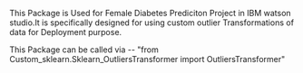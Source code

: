 This Package is Used for Female Diabetes Prediciton Project in IBM watson studio.It is specifically designed for using custom 
outlier Transformations of data for Deployment purpose.

This Package can be called via -- "from Custom_sklearn.Sklearn_OutliersTransformer import OutliersTransformer"